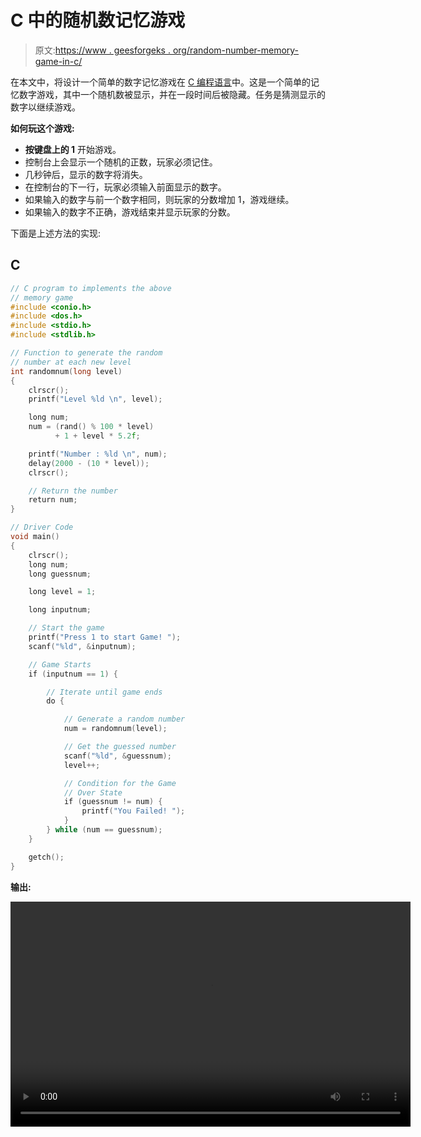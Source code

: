 # C 中的随机数记忆游戏

> 原文:[https://www . geesforgeks . org/random-number-memory-game-in-c/](https://www.geeksforgeeks.org/random-number-memory-game-in-c/)

在本文中，将设计一个简单的数字记忆游戏在 [C 编程语言](https://www.geeksforgeeks.org/c/)中。这是一个简单的记忆数字游戏，其中一个随机数被显示，并在一段时间后被隐藏。任务是猜测显示的数字以继续游戏。

**如何玩这个游戏:**

*   **按键盘上的 1** 开始游戏。
*   控制台上会显示一个随机的正数，玩家必须记住。
*   几秒钟后，显示的数字将消失。
*   在控制台的下一行，玩家必须输入前面显示的数字。
*   如果输入的数字与前一个数字相同，则玩家的分数增加 1，游戏继续。
*   如果输入的数字不正确，游戏结束并显示玩家的分数。

下面是上述方法的实现:

## C

```cpp
// C program to implements the above
// memory game
#include <conio.h>
#include <dos.h>
#include <stdio.h>
#include <stdlib.h>

// Function to generate the random
// number at each new level
int randomnum(long level)
{
    clrscr();
    printf("Level %ld \n", level);

    long num;
    num = (rand() % 100 * level)
          + 1 + level * 5.2f;

    printf("Number : %ld \n", num);
    delay(2000 - (10 * level));
    clrscr();

    // Return the number
    return num;
}

// Driver Code
void main()
{
    clrscr();
    long num;
    long guessnum;

    long level = 1;

    long inputnum;

    // Start the game
    printf("Press 1 to start Game! ");
    scanf("%ld", &inputnum);

    // Game Starts
    if (inputnum == 1) {

        // Iterate until game ends
        do {

            // Generate a random number
            num = randomnum(level);

            // Get the guessed number
            scanf("%ld", &guessnum);
            level++;

            // Condition for the Game
            // Over State
            if (guessnum != num) {
                printf("You Failed! ");
            }
        } while (num == guessnum);
    }

    getch();
}
```

**输出:**

<video class="wp-video-shortcode" id="video-593226-1" width="640" height="360" preload="metadata" controls=""><source type="video/mp4" src="https://media.geeksforgeeks.org/wp-content/uploads/20200910005553/c-programming-min-game.mp4?_=1">[https://media.geeksforgeeks.org/wp-content/uploads/20200910005553/c-programming-min-game.mp4](https://media.geeksforgeeks.org/wp-content/uploads/20200910005553/c-programming-min-game.mp4)</video>